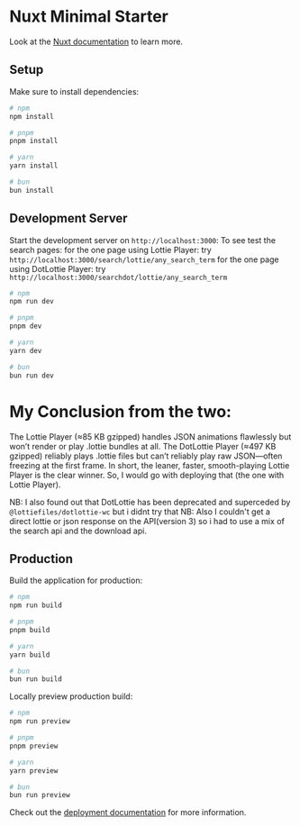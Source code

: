 # Nuxt Minimal Starter

Look at the [Nuxt documentation](https://nuxt.com/docs/getting-started/introduction) to learn more.

## Setup

Make sure to install dependencies:

```bash
# npm
npm install

# pnpm
pnpm install

# yarn
yarn install

# bun
bun install
```

## Development Server

Start the development server on `http://localhost:3000`:
To see test the search pages:
for the one page using Lottie Player: try `http://localhost:3000/search/lottie/any_search_term`
for the one page using DotLottie Player: try `http://localhost:3000/searchdot/lottie/any_search_term`


```bash
# npm
npm run dev

# pnpm
pnpm dev

# yarn
yarn dev

# bun
bun run dev
```

# My Conclusion from the two: 
The Lottie Player (≈85 KB gzipped) handles JSON animations flawlessly but won’t render or play .lottie bundles at all. The DotLottie Player (≈497 KB gzipped) reliably plays .lottie files but can’t reliably play raw JSON—often freezing at the first frame. In short, the leaner, faster, smooth-playing Lottie Player is the clear winner. So, I would go with deploying that (the one with Lottie Player).

NB: I also found out that DotLottie has been deprecated and superceded by `@lottiefiles/dotlottie-wc` but i didnt try that
NB: Also I couldn't get a direct lottie or json response on the API(version 3) so i had to use a mix of the search api and the download api.

## Production

Build the application for production:

```bash
# npm
npm run build

# pnpm
pnpm build

# yarn
yarn build

# bun
bun run build
```

Locally preview production build:

```bash
# npm
npm run preview

# pnpm
pnpm preview

# yarn
yarn preview

# bun
bun run preview
```

Check out the [deployment documentation](https://nuxt.com/docs/getting-started/deployment) for more information.
